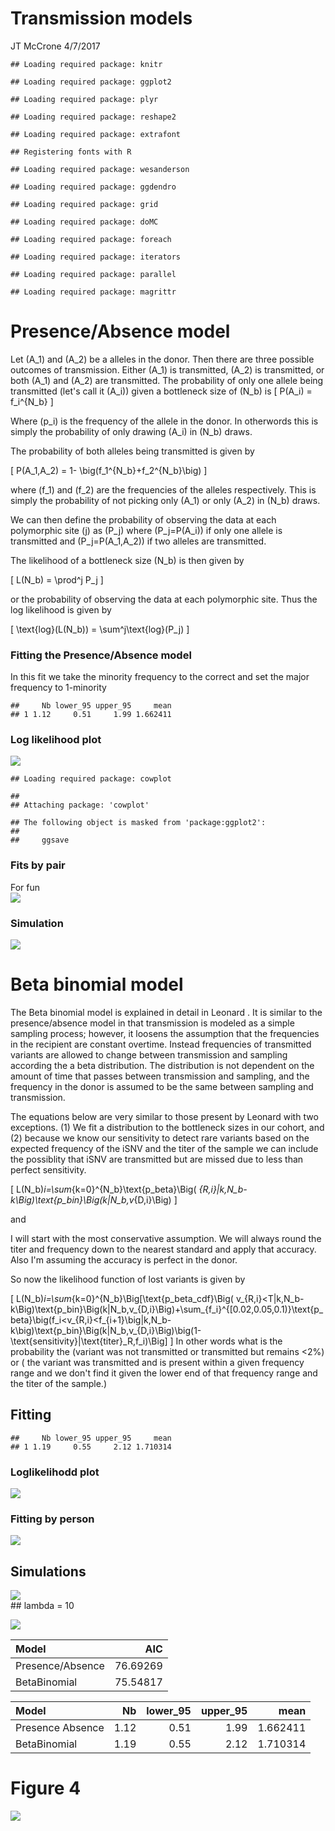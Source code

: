 Transmission models
================
JT McCrone
4/7/2017

    ## Loading required package: knitr

    ## Loading required package: ggplot2

    ## Loading required package: plyr

    ## Loading required package: reshape2

    ## Loading required package: extrafont

    ## Registering fonts with R

    ## Loading required package: wesanderson

    ## Loading required package: ggdendro

    ## Loading required package: grid

    ## Loading required package: doMC

    ## Loading required package: foreach

    ## Loading required package: iterators

    ## Loading required package: parallel

    ## Loading required package: magrittr

Presence/Absence model
======================

Let \(A_1\) and \(A_2\) be a alleles in the donor. Then there are three possible outcomes of transmission. Either \(A_1\) is transmitted, \(A_2\) is transmitted, or both \(A_1\) and \(A_2\) are transmitted. The probability of only one allele being transmitted (let's call it \(A_i\)) given a bottleneck size of \(N_b\) is \[
P(A_i) = f_i^{N_b}
\]

Where \(p_i\) is the frequency of the allele in the donor. In otherwords this is simply the probability of only drawing \(A_i\) in \(N_b\) draws.

The probability of both alleles being transmitted is given by

\[
P(A_1,A_2) = 1- \big(f_1^{N_b}+f_2^{N_b}\big)
\]

where \(f_1\) and \(f_2\) are the frequencies of the alleles respectively. This is simply the probability of not picking only \(A_1\) or only \(A_2\) in \(N_b\) draws.

We can then define the probability of observing the data at each polymorphic site \(j\) as \(P_j\) where \(P_j=P(A_i)\) if only one allele is transmitted and \(P_j=P(A_1,A_2)\) if two alleles are transmitted.

The likelihood of a bottleneck size \(N_b\) is then given by

\[
L(N_b) = \prod^j P_j
\]

or the probability of observing the data at each polymorphic site. Thus the log likelihood is given by

\[
\text{log}(L(N_b)) = \sum^j\text{log}(P_j)
\]

### Fitting the Presence/Absence model

In this fit we take the minority frequency to the correct and set the major frequency to 1-minority

    ##     Nb lower_95 upper_95     mean
    ## 1 1.12     0.51     1.99 1.662411

### Log likelihood plot

<img src="transmission_models_files/figure-markdown_github/unnamed-chunk-5-1.png" style="display: block; margin: auto;" />

    ## Loading required package: cowplot

    ## 
    ## Attaching package: 'cowplot'

    ## The following object is masked from 'package:ggplot2':
    ## 
    ##     ggsave

### Fits by pair

For fun <img src="transmission_models_files/figure-markdown_github/unnamed-chunk-6-1.png" style="display: block; margin: auto;" />

### Simulation

<img src="transmission_models_files/figure-markdown_github/unnamed-chunk-9-1.png" style="display: block; margin: auto;" />

Beta binomial model
===================

The Beta binomial model is explained in detail in Leonard . It is similar to the presence/absence model in that transmission is modeled as a simple sampling process; however, it loosens the assumption that the frequencies in the recipient are constant overtime. Instead frequencies of transmitted variants are allowed to change between transmission and sampling according the a beta distribution. The distribution is not dependent on the amount of time that passes between transmission and sampling, and the frequency in the donor is assumed to be the same between sampling and transmission.

The equations below are very similar to those present by Leonard with two exceptions. (1) We fit a distribution to the bottleneck sizes in our cohort, and (2) because we know our sensitivity to detect rare variants based on the expected frequency of the iSNV and the titer of the sample we can include the possiblity that iSNV are transmitted but are missed due to less than perfect sensitivity.

\[
L(N_b)_i=\sum_{k=0}^{N_b}\text{p_beta}\Big( _{R,i}|k,N_b-k\Big)\text{p_bin}\Big(k|N_b,v_{D,i}\Big)
\]

and

I will start with the most conservative assumption. We will always round the titer and frequency down to the nearest standard and apply that accuracy. Also I'm assuming the accuracy is perfect in the donor.

So now the likelihood function of lost variants is given by

\[
L(N_b)_i=\sum_{k=0}^{N_b}\Big[\text{p_beta_cdf}\Big( v_{R,i}<T|k,N_b-k\Big)\text{p_bin}\Big(k|N_b,v_{D,i}\Big)+\sum_{f_i}^{[0.02,0.05,0.1)}\text{p_beta}\big(f_i<v_{R,i}<f_{i+1}\big|k,N_b-k\big)\text{p_bin}\Big(k|N_b,v_{D,i}\Big)\big(1-\text{sensitivity}|\text{titer}_R,f_i)\Big]
\] In other words what is the probability the (variant was not transmitted or transmitted but remains \<2%) or ( the variant was transmitted and is present within a given frequency range and we don't find it given the lower end of that frequency range and the titer of the sample.)

Fitting
-------

    ##     Nb lower_95 upper_95     mean
    ## 1 1.19     0.55     2.12 1.710314

### Loglikelihodd plot

<img src="transmission_models_files/figure-markdown_github/unnamed-chunk-12-1.png" style="display: block; margin: auto;" />

### Fitting by person

<img src="transmission_models_files/figure-markdown_github/unnamed-chunk-13-1.png" style="display: block; margin: auto;" />

Simulations
-----------

<img src="transmission_models_files/figure-markdown_github/unnamed-chunk-15-1.png" style="display: block; margin: auto;" /> \#\# lambda = 10

<img src="transmission_models_files/figure-markdown_github/unnamed-chunk-16-1.png" style="display: block; margin: auto;" />

|Model|AIC|
|:----|--:|
|Presence/Absence|76.69269|
|BetaBinomial|75.54817|

|Model|Nb|lower\_95|upper\_95|mean|
|:----|--:|--------:|--------:|---:|
|Presence Absence|1.12|0.51|1.99|1.662411|
|BetaBinomial|1.19|0.55|2.12|1.710314|

Figure 4
========

<img src="transmission_models_files/figure-markdown_github/unnamed-chunk-18-1.png" style="display: block; margin: auto;" />
